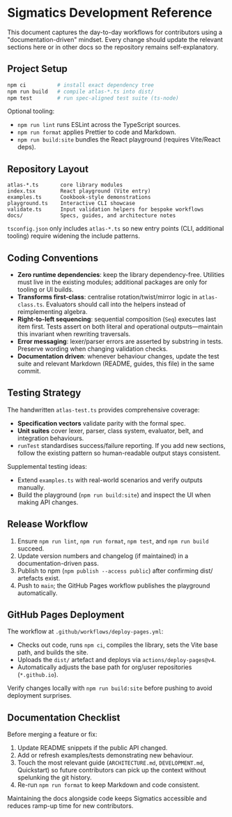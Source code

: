 # Sigmatics Development Reference

This document captures the day-to-day workflows for contributors using a
"documentation-driven" mindset. Every change should update the relevant sections
here or in other docs so the repository remains self-explanatory.

## Project Setup

```bash
npm ci          # install exact dependency tree
npm run build   # compile atlas-*.ts into dist/
npm test        # run spec-aligned test suite (ts-node)
```

Optional tooling:

- `npm run lint` runs ESLint across the TypeScript sources.
- `npm run format` applies Prettier to code and Markdown.
- `npm run build:site` bundles the React playground (requires Vite/React deps).

## Repository Layout

```
atlas-*.ts       core library modules
index.tsx        React playground (Vite entry)
examples.ts      Cookbook-style demonstrations
playground.ts    Interactive CLI showcase
validate.ts      Input validation helpers for bespoke workflows
docs/            Specs, guides, and architecture notes
```

`tsconfig.json` only includes `atlas-*.ts` so new entry points (CLI, additional tooling)
require widening the include patterns.

## Coding Conventions

- **Zero runtime dependencies**: keep the library dependency-free. Utilities must live
  in the existing modules; additional packages are only for tooling or UI builds.
- **Transforms first-class**: centralise rotation/twist/mirror logic in
  `atlas-class.ts`. Evaluators should call into the helpers instead of reimplementing
  algebra.
- **Right-to-left sequencing**: sequential composition (`Seq`) executes last item first.
  Tests assert on both literal and operational outputs—maintain this invariant when
  rewriting traversals.
- **Error messaging**: lexer/parser errors are asserted by substring in tests. Preserve
  wording when changing validation checks.
- **Documentation driven**: whenever behaviour changes, update the test suite and
  relevant Markdown (README, guides, this file) in the same commit.

## Testing Strategy

The handwritten `atlas-test.ts` provides comprehensive coverage:

- **Specification vectors** validate parity with the formal spec.
- **Unit suites** cover lexer, parser, class system, evaluator, belt, and integration
  behaviours.
- `runTest` standardises success/failure reporting. If you add new sections, follow the
  existing pattern so human-readable output stays consistent.

Supplemental testing ideas:

- Extend `examples.ts` with real-world scenarios and verify outputs manually.
- Build the playground (`npm run build:site`) and inspect the UI when making API changes.

## Release Workflow

1. Ensure `npm run lint`, `npm run format`, `npm test`, and `npm run build` succeed.
2. Update version numbers and changelog (if maintained) in a documentation-driven pass.
3. Publish to npm (`npm publish --access public`) after confirming dist/ artefacts exist.
4. Push to `main`; the GitHub Pages workflow publishes the playground automatically.

## GitHub Pages Deployment

The workflow at `.github/workflows/deploy-pages.yml`:

- Checks out code, runs `npm ci`, compiles the library, sets the Vite base path, and
  builds the site.
- Uploads the `dist/` artefact and deploys via `actions/deploy-pages@v4`.
- Automatically adjusts the base path for org/user repositories (`*.github.io`).

Verify changes locally with `npm run build:site` before pushing to avoid deployment
surprises.

## Documentation Checklist

Before merging a feature or fix:

1. Update README snippets if the public API changed.
2. Add or refresh examples/tests demonstrating new behaviour.
3. Touch the most relevant guide (`ARCHITECTURE.md`, `DEVELOPMENT.md`, Quickstart) so
   future contributors can pick up the context without spelunking the git history.
4. Re-run `npm run format` to keep Markdown and code consistent.

Maintaining the docs alongside code keeps Sigmatics accessible and reduces ramp-up time
for new contributors.
